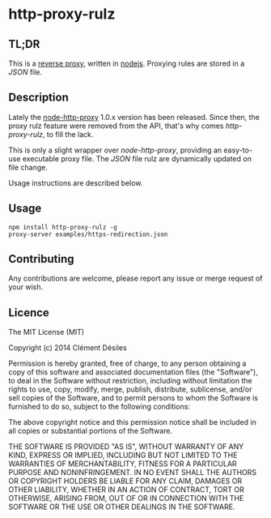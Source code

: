http-proxy-rulz
===============

## TL;DR

This is a [reverse proxy](http://en.wikipedia.org/wiki/Reverse_proxy), written in [nodejs](http://nodejs.org).
Proxying rules are stored in a *JSON* file.

## Description

Lately the [node-http-proxy](https://github.com/nodejitsu/node-http-proxy)
1.0.x version has been released.
Since then, the proxy rulz feature were removed from the API,
that's why comes *http-proxy-rulz*, to fill the lack.

This is only a slight wrapper over *node-http-proxy*, providing an easy-to-use
executable proxy file. The *JSON* file rulz are dynamically updated on file change.

Usage instructions are described below.

## Usage

	npm install http-proxy-rulz -g
	proxy-server examples/https-redirection.json

## Contributing

Any contributions are welcome, please report any issue or merge request of your wish.

## Licence

The MIT License (MIT)

Copyright (c) 2014 Clément Désiles

Permission is hereby granted, free of charge, to any person obtaining a copy
of this software and associated documentation files (the "Software"), to deal
in the Software without restriction, including without limitation the rights
to use, copy, modify, merge, publish, distribute, sublicense, and/or sell
copies of the Software, and to permit persons to whom the Software is
furnished to do so, subject to the following conditions:

The above copyright notice and this permission notice shall be included in all
copies or substantial portions of the Software.

THE SOFTWARE IS PROVIDED "AS IS", WITHOUT WARRANTY OF ANY KIND, EXPRESS OR
IMPLIED, INCLUDING BUT NOT LIMITED TO THE WARRANTIES OF MERCHANTABILITY,
FITNESS FOR A PARTICULAR PURPOSE AND NONINFRINGEMENT. IN NO EVENT SHALL THE
AUTHORS OR COPYRIGHT HOLDERS BE LIABLE FOR ANY CLAIM, DAMAGES OR OTHER
LIABILITY, WHETHER IN AN ACTION OF CONTRACT, TORT OR OTHERWISE, ARISING FROM,
OUT OF OR IN CONNECTION WITH THE SOFTWARE OR THE USE OR OTHER DEALINGS IN THE
SOFTWARE.
